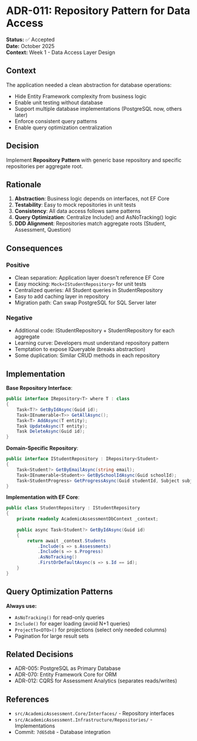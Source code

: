 # ADR-011: Repository Pattern for Data Access

**Status:** ✅ Accepted  
**Date:** October 2025  
**Context:** Week 1 - Data Access Layer Design

## Context

The application needed a clean abstraction for database operations:

- Hide Entity Framework complexity from business logic
- Enable unit testing without database
- Support multiple database implementations (PostgreSQL now, others later)
- Enforce consistent query patterns
- Enable query optimization centralization

## Decision

Implement **Repository Pattern** with generic base repository and specific repositories per aggregate root.

## Rationale

1. **Abstraction**: Business logic depends on interfaces, not EF Core
2. **Testability**: Easy to mock repositories in unit tests
3. **Consistency**: All data access follows same patterns
4. **Query Optimization**: Centralize Include() and AsNoTracking() logic
5. **DDD Alignment**: Repositories match aggregate roots (Student, Assessment, Question)

## Consequences

### Positive

- Clean separation: Application layer doesn't reference EF Core
- Easy mocking: `Mock<IStudentRepository>` for unit tests
- Centralized queries: All Student queries in StudentRepository
- Easy to add caching layer in repository
- Migration path: Can swap PostgreSQL for SQL Server later

### Negative

- Additional code: IStudentRepository + StudentRepository for each aggregate
- Learning curve: Developers must understand repository pattern
- Temptation to expose IQueryable (breaks abstraction)
- Some duplication: Similar CRUD methods in each repository

## Implementation

**Base Repository Interface**:

```csharp
public interface IRepository<T> where T : class
{
    Task<T?> GetByIdAsync(Guid id);
    Task<IEnumerable<T>> GetAllAsync();
    Task<T> AddAsync(T entity);
    Task UpdateAsync(T entity);
    Task DeleteAsync(Guid id);
}
```

**Domain-Specific Repository**:

```csharp
public interface IStudentRepository : IRepository<Student>
{
    Task<Student?> GetByEmailAsync(string email);
    Task<IEnumerable<Student>> GetBySchoolIdAsync(Guid schoolId);
    Task<StudentProgress> GetProgressAsync(Guid studentId, Subject subject);
}
```

**Implementation with EF Core**:

```csharp
public class StudentRepository : IStudentRepository
{
    private readonly AcademicAssessmentDbContext _context;
    
    public async Task<Student?> GetByIdAsync(Guid id)
    {
        return await _context.Students
            .Include(s => s.Assessments)
            .Include(s => s.Progress)
            .AsNoTracking()
            .FirstOrDefaultAsync(s => s.Id == id);
    }
}
```

## Query Optimization Patterns

**Always use:**

- `AsNoTracking()` for read-only queries
- `Include()` for eager loading (avoid N+1 queries)
- `ProjectTo<DTO>()` for projections (select only needed columns)
- Pagination for large result sets

## Related Decisions

- ADR-005: PostgreSQL as Primary Database
- ADR-070: Entity Framework Core for ORM
- ADR-012: CQRS for Assessment Analytics (separates reads/writes)

## References

- `src/AcademicAssessment.Core/Interfaces/` - Repository interfaces
- `src/AcademicAssessment.Infrastructure/Repositories/` - Implementations
- Commit: `7d65db8` - Database integration
